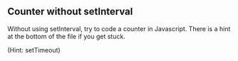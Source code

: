 ## Counter without setInterval

Without using setInterval, try to code a counter in Javascript. There is a hint at the bottom of the file if you get stuck.
















































(Hint: setTimeout)





















